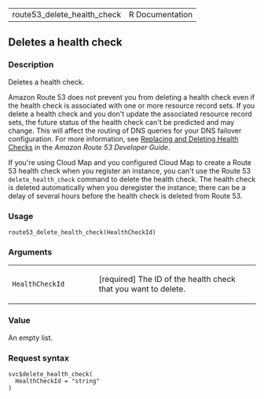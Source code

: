 <table style="width: 100%;">
<tbody>
<tr class="odd">
<td>route53_delete_health_check</td>
<td style="text-align: right;">R Documentation</td>
</tr>
</tbody>
</table>

## Deletes a health check

### Description

Deletes a health check.

Amazon Route 53 does not prevent you from deleting a health check even
if the health check is associated with one or more resource record sets.
If you delete a health check and you don't update the associated
resource record sets, the future status of the health check can't be
predicted and may change. This will affect the routing of DNS queries
for your DNS failover configuration. For more information, see
[Replacing and Deleting Health
Checks](https://docs.aws.amazon.com/Route53/latest/DeveloperGuide/health-checks-creating-deleting.html#health-checks-deleting.html)
in the *Amazon Route 53 Developer Guide*.

If you're using Cloud Map and you configured Cloud Map to create a Route
53 health check when you register an instance, you can't use the Route
53 `delete_health_check` command to delete the health check. The health
check is deleted automatically when you deregister the instance; there
can be a delay of several hours before the health check is deleted from
Route 53.

### Usage

    route53_delete_health_check(HealthCheckId)

### Arguments

<table>
<colgroup>
<col style="width: 35%" />
<col style="width: 65%" />
</colgroup>
<tbody>
<tr class="odd">
<td><code
id="route53_delete_health_check_:_HealthCheckId">HealthCheckId</code></td>
<td><p>[required] The ID of the health check that you want to
delete.</p></td>
</tr>
</tbody>
</table>

### Value

An empty list.

### Request syntax

    svc$delete_health_check(
      HealthCheckId = "string"
    )
